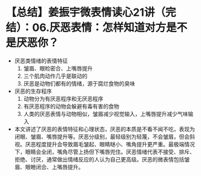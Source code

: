 # 【总结】姜振宇微表情读心21讲（完结）：06.厌恶表情：怎样知道对方是不是厌恶你？

-   厌恶类情绪的表情特征
    1.  皱眉、眼睑密合、上嘴唇提升
    2.  三个肌肉动作几乎是联动的
    3.  厌恶是动物们都有的情绪，源于腐烂食物的臭味
-   厌恶的生存程序
    1.  动物分为有厌恶程序和无厌恶程序
    2.  有厌恶程序的动物会躲避有毒有害的食物
    3.  人类的厌恶表情与动物相似，皱眉减少视觉输入，上嘴唇提升减少气味输入
-   本文讲述了厌恶的表情特征和心理状态，厌恶的本质是不看不闻不吃，表现为闭眼、皱眉、嘴唇提升等。厌恶分级别，最轻级别为轻蔑，不会皱眉，但会斜视。厌恶程度提升会导致眉毛皱起、眼睛瞇小、嘴角提升更严重。最极端情况下，眼睛会全闭，嘴角尽管上扬但下嘴唇兜住。厌恶情绪代表不接受、排斥、拒绝、讨厌，通常做出情绪反应的人认为自己更高级。厌恶的微表情包括皱眉、眼瞼闭合、上嘴唇提升。